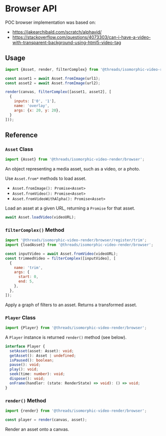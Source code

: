 # Browser API

POC browser implementation was based on:

- https://jakearchibald.com/scratch/alphavid/
- https://stackoverflow.com/questions/4073303/can-i-have-a-video-with-transparent-background-using-html5-video-tag


## Usage

```js
import {Asset, render, filterComplex} from '@threads/isomorphic-video-render/browser';

const asset1 = await Asset.fromImage(url1);
const asset2 = await Asset.fromImage(url2);

render(canvas, filterComplex([asset1, asset2], [
  {
    inputs: ['0', '1'],
    name: 'overlay',
    args: {x: 20, y: 20},
  }
]));
```


## Reference

### `Asset` Class

```js
import {Asset} from '@threads/isomorphic-video-render/browser';
```

An object representing a media asset, such as a video, or a photo.

Use `Asset.from*` methods to load asset.

- `Asset.fromImage(): Promise<Asset>`
- `Asset.fromVideo(): Promise<Asset>`
- `Asset.fromVideoWithAlpha(): Promise<Asset>`

Load an asset at a given URL, returning a `Promise` for that asset.

```js
await Asset.loadVideo(videoURL);
```


### `filterComplex()` Method

```js
import '@threads/isomorphic-video-render/browser/register/trim';
import {loadAsset} from '@threads/isomorphic-video-render/browser';

const inputVideo = await Asset.fromVideo(videoURL);
const trimmedVideo = filterComplex([inputVideo], [
  {
    name: 'trim',
    args: {
      start: 0,
      end: 5,
    },
  },
]);
```

Apply a graph of filters to an asset. Returns a transformed asset.


### `Player` Class

```js
import {Player} from '@threads/isomorphic-video-render/browser';
```

A `Player` instance is returned `render()` method (see below).

```ts
interface Player {
  setAsset(asset: Asset): void;
  getAsset(): Asset | undefined;
  isPaused(): boolean;
  pause(): void;
  play(): void;
  seek(time: number): void;
  dispose(): void;
  onFrame(handler: (state: RenderState) => void): () => void;
}
```


### `render()` Method

```js
import {render} from '@threads/isomorphic-video-render/browser';

const player = render(canvas, asset);
```

Render an asset onto a canvas.
